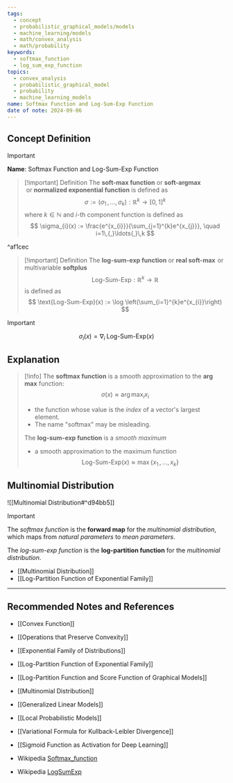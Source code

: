 ```yaml
---
tags:
  - concept
  - probabilistic_graphical_models/models
  - machine_learning/models
  - math/convex_analysis
  - math/probability
keywords:
  - softmax_function
  - log_sum_exp_function
topics:
  - convex_analysis
  - probabilistic_graphical_model
  - probability
  - machine_learning_models
name: Softmax Function and Log-Sum-Exp Function
date of note: 2024-09-06
---
```


## Concept Definition

>[!important]
>**Name**: Softmax Function and Log-Sum-Exp Function


>[!important] Definition
>The **soft-max function** or **soft-argmax**  or **normalized exponential function** is defined as $$\sigma:= (\sigma_{1} \,{,}\ldots{,}\,\sigma_{k}): \mathbb{R}^{k} \to [0,1]^{k}$$ where $k \in \mathbb{N}$ and $i$-th component function is defined as
>$$
>\sigma_{i}(x) := \frac{e^{x_{i}}}{\sum_{j=1}^{k}e^{x_{j}}}, \quad i=1\,{,}\ldots{,}\,k
>$$

^af1cec

>[!important] Definition
>The **log-sum-exp function** or **real soft-max**   or multivariable **softplus** $$\text{Log-Sum-Exp}: \mathbb{R}^{k} \to \mathbb{R}$$ is defined as
>$$
>\text{Log-Sum-Exp}(x) := \log \left(\sum_{i=1}^{k}e^{x_{i}}\right)
>$$

>[!important]
>$$
>\sigma_{i}(x) = \nabla_{i}\; \text{Log-Sum-Exp}(x)  
>$$



## Explanation

>[!info]
>The **softmax function** is a smooth approximation to the **arg max** function: $$\sigma(x) \approx \arg\max_{i} x_{i}$$
>- the function whose value is the _index_ of a vector's largest element. 
>- The name "softmax" may be misleading.
>  
>The **log-sum-exp function** is a *smooth maximum* 
>- a smooth approximation to the maximum function $$\text{Log-Sum-Exp}(x) \approx \max\{ x_{1} \,{,}\ldots{,}\, x_{k}\}$$  


## Multinomial Distribution

![[Multinomial Distribution#^d94bb5]]

>[!important] 
>The *softmax function* is the **forward map** for the *multinomial distribution*, which maps from *natural parameters* to *mean parameters*.
>
>The *log-sum-exp function* is the **log-partition function** for the *multinomial distribution*.

- [[Multinomial Distribution]]
- [[Log-Partition Function of Exponential Family]]





-----------
##  Recommended Notes and References


- [[Convex Function]]
- [[Operations that Preserve Convexity]]

- [[Exponential Family of Distributions]]
- [[Log-Partition Function of Exponential Family]]
- [[Log-Partition Function and Score Function of Graphical Models]]


- [[Multinomial Distribution]]
- [[Generalized Linear Models]]
- [[Local Probabilistic Models]]

- [[Variational Formula for Kullback-Leibler Divergence]]

- [[Sigmoid Function as Activation for Deep Learning]]

- Wikipedia [Softmax_function](https://en.wikipedia.org/wiki/Softmax_function)
- Wikipedia [LogSumExp](https://en.wikipedia.org/wiki/LogSumExp)